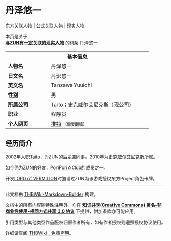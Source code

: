 # 丹泽悠一

<!-- source html: G:\repos\THBWiki-Markdown-Builder\THBWikiMarkdown\Temp\main\8\8d\ns0%3A%E4%B8%B9%E6%B3%BD%E6%82%A0%E4%B8%80.html -->

东方关联人物 | 公式关联人物 | 现实人物

本页是关于  
 **[与ZUN有一定关联的现实人物](./东方关联人物列表.md)** 的词条
[](./文件-丹泽悠一.jpg.md)  [](./文件-丹泽悠一.jpg.md)丹泽悠一
<table><tbody><tr><th colspan="2">基本信息</th></tr><tr><td style="width:120px"><b>人物名</b></td><td style="min-width:300px">丹泽悠一</td></tr><tr><td><b>日文名</b></td><td>丹沢悠一</td></tr><tr><td><b>英文名</b></td><td>Tanzawa Yuuichi</td></tr><tr><td><b>性别</b></td><td>男</td></tr><tr><td><b>所属公司</b></td><td><a href="./太东.md" title="太东" unred="">Taito</a>；<a href="./史克威尔艾尼克斯.md" title="史克威尔艾尼克斯">史克威尔艾尼克斯</a>（现公司）</td></tr><tr><td><b>职业</b></td><td>程序员</td></tr><tr><td><b>个人网页</b></td><td><a rel="nofollow" class="external text" href="https://twitter.com/TANTAN_U1">推特</a> <span style="font-family: sans-serif; cursor: default; color:#555; font-size: 0.8em; bottom: 0.1em; font-weight: bold;" title="连接到需要翻墙网页">（需要翻墙）</span></td></tr></tbody></table>



## 经历简介
  
2002年入职[Taito](./太东.md)，为ZUN的后辈兼同事。2010年为[史克威尔艾尼克斯](./史克威尔艾尼克斯.md)所属。  

如今仍为ZUN的好友，[PoriPori☆Club](./PoriPori☆Club.md)的成员之一。  

开发[LORD of VERMILION](./LORD_of_VERMILION.md)时邀请过ZUN为该游戏授权东方Project角色卡牌。
  





---

此文档由 [THBWiki-Markdown-Builder](https://github.com/Delsin-Yu/THBWiki-Markdown-Builder) 构建。

文档中的所有内容除特殊注明外，均在 [**知识共享(Creative Commons) 署名-非商业性使用-相同方式共享 3.0 协议**](https://creativecommons.org/licenses/by-sa/3.0/deed.zh-hans) 下提供，附加条款亦可能应用。

引用类型与其他类型作品版权归原作者所有，如有作者授权则遵照授权协议使用。

详细请查阅 [THBWiki：免责声明](https://thbwiki.cc/THBWiki:%E5%85%8D%E8%B4%A3%E5%A3%B0%E6%98%8E)。

